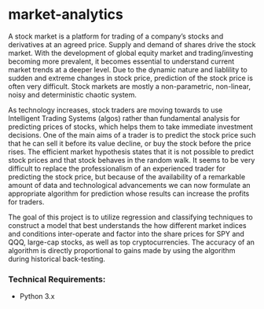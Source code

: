 # market-analytics

A stock market is a platform for trading of a company’s stocks and derivatives at an agreed price. 
Supply and demand of shares drive the stock market. With the development of global equity market and trading/investing becoming more prevalent, it becomes essential to understand current market trends at a deeper level.
Due to the dynamic nature and liablility to sudden and extreme changes in stock price, prediction of the stock price is often very difficult. Stock markets are mostly a non-parametric, non-linear, noisy and deterministic chaotic system.

As technology increases, stock traders are moving towards to use Intelligent Trading Systems (algos) rather than fundamental analysis for predicting prices of stocks, 
which helps them to take immediate investment decisions. One of the main aims of a trader is to predict the stock price such that he can sell it before its value decline, 
or buy the stock before the price rises. The efficient market hypothesis states that it is not possible to predict stock prices and that stock behaves in the random walk. 
It seems to be very difficult to replace the professionalism of an experienced trader for predicting the stock price, but because of the availability of a remarkable amount of data and technological advancements we can now formulate an appropriate algorithm for prediction 
whose results can increase the profits for traders. 


The goal of this project is to utilize regression and classifying techniques to construct a model that best understands the how different market indices and conditions inter-operate and factor into the share prices for SPY and QQQ, large-cap stocks, as well as top cryptocurrencies. The accuracy of an algorithm is directly proportional to gains made by using the algorithm during historical back-testing.


### Technical Requirements: 
- Python 3.x
